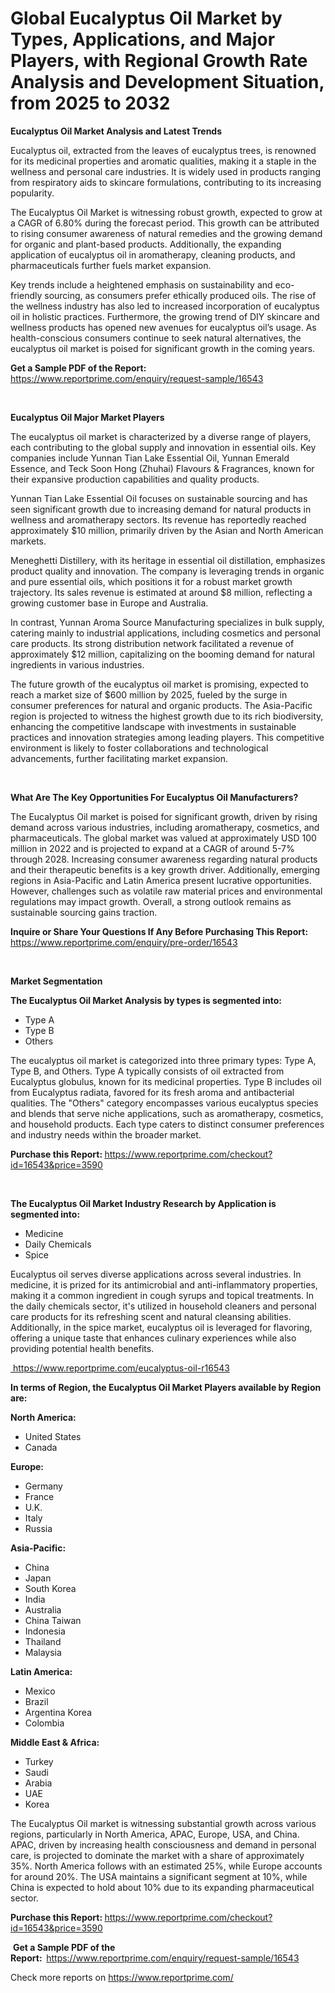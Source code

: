 <p><h1>Global Eucalyptus Oil Market by Types, Applications, and Major Players, with Regional Growth Rate Analysis and Development Situation, from 2025 to 2032</h1></p><p><strong>Eucalyptus Oil Market Analysis and Latest Trends</strong></p>
<p><p>Eucalyptus oil, extracted from the leaves of eucalyptus trees, is renowned for its medicinal properties and aromatic qualities, making it a staple in the wellness and personal care industries. It is widely used in products ranging from respiratory aids to skincare formulations, contributing to its increasing popularity. </p><p>The Eucalyptus Oil Market is witnessing robust growth, expected to grow at a CAGR of 6.80% during the forecast period. This growth can be attributed to rising consumer awareness of natural remedies and the growing demand for organic and plant-based products. Additionally, the expanding application of eucalyptus oil in aromatherapy, cleaning products, and pharmaceuticals further fuels market expansion. </p><p>Key trends include a heightened emphasis on sustainability and eco-friendly sourcing, as consumers prefer ethically produced oils. The rise of the wellness industry has also led to increased incorporation of eucalyptus oil in holistic practices. Furthermore, the growing trend of DIY skincare and wellness products has opened new avenues for eucalyptus oil’s usage. As health-conscious consumers continue to seek natural alternatives, the eucalyptus oil market is poised for significant growth in the coming years.</p></p>
<p><strong>Get a Sample PDF of the Report:&nbsp;</strong> <a href="https://www.reportprime.com/enquiry/request-sample/16543?utm_campaign=3165&utm_medium=2&utm_source=Github&utm_content=ia&utm_term=17032025&utm_id=eucalyptus-oil">https://www.reportprime.com/enquiry/request-sample/16543</a></p>
<p>&nbsp;</p>
<p><strong>Eucalyptus Oil Major Market Players</strong></p>
<p><p>The eucalyptus oil market is characterized by a diverse range of players, each contributing to the global supply and innovation in essential oils. Key companies include Yunnan Tian Lake Essential Oil, Yunnan Emerald Essence, and Teck Soon Hong (Zhuhai) Flavours & Fragrances, known for their expansive production capabilities and quality products.</p><p>Yunnan Tian Lake Essential Oil focuses on sustainable sourcing and has seen significant growth due to increasing demand for natural products in wellness and aromatherapy sectors. Its revenue has reportedly reached approximately $10 million, primarily driven by the Asian and North American markets.</p><p>Meneghetti Distillery, with its heritage in essential oil distillation, emphasizes product quality and innovation. The company is leveraging trends in organic and pure essential oils, which positions it for a robust market growth trajectory. Its sales revenue is estimated at around $8 million, reflecting a growing customer base in Europe and Australia.</p><p>In contrast, Yunnan Aroma Source Manufacturing specializes in bulk supply, catering mainly to industrial applications, including cosmetics and personal care products. Its strong distribution network facilitated a revenue of approximately $12 million, capitalizing on the booming demand for natural ingredients in various industries.</p><p>The future growth of the eucalyptus oil market is promising, expected to reach a market size of $600 million by 2025, fueled by the surge in consumer preferences for natural and organic products. The Asia-Pacific region is projected to witness the highest growth due to its rich biodiversity, enhancing the competitive landscape with investments in sustainable practices and innovation strategies among leading players. This competitive environment is likely to foster collaborations and technological advancements, further facilitating market expansion.</p></p>
<p>&nbsp;</p>
<p><strong>What Are The Key Opportunities For Eucalyptus Oil Manufacturers?</strong></p>
<p><p>The Eucalyptus Oil market is poised for significant growth, driven by rising demand across various industries, including aromatherapy, cosmetics, and pharmaceuticals. The global market was valued at approximately USD 100 million in 2022 and is projected to expand at a CAGR of around 5-7% through 2028. Increasing consumer awareness regarding natural products and their therapeutic benefits is a key growth driver. Additionally, emerging regions in Asia-Pacific and Latin America present lucrative opportunities. However, challenges such as volatile raw material prices and environmental regulations may impact growth. Overall, a strong outlook remains as sustainable sourcing gains traction.</p></p>
<p><strong>Inquire or Share Your Questions If Any Before Purchasing This Report:</strong> <a href="https://www.reportprime.com/enquiry/pre-order/16543?utm_campaign=3165&utm_medium=2&utm_source=Github&utm_content=ia&utm_term=17032025&utm_id=eucalyptus-oil">https://www.reportprime.com/enquiry/pre-order/16543</a></p>
<p>&nbsp;</p>
<p><strong>Market Segmentation</strong></p>
<p><strong>The Eucalyptus Oil Market Analysis by types is segmented into:</strong></p>
<p><ul><li>Type A</li><li>Type B</li><li>Others</li></ul></p>
<p><p>The eucalyptus oil market is categorized into three primary types: Type A, Type B, and Others. Type A typically consists of oil extracted from Eucalyptus globulus, known for its medicinal properties. Type B includes oil from Eucalyptus radiata, favored for its fresh aroma and antibacterial qualities. The "Others" category encompasses various eucalyptus species and blends that serve niche applications, such as aromatherapy, cosmetics, and household products. Each type caters to distinct consumer preferences and industry needs within the broader market.</p></p>
<p><strong>Purchase this Report:&nbsp;</strong><a href="https://www.reportprime.com/checkout?id=16543&price=3590&utm_campaign=3165&utm_medium=2&utm_source=Github&utm_content=ia&utm_term=17032025&utm_id=eucalyptus-oil">https://www.reportprime.com/checkout?id=16543&price=3590</a></p>
<p>&nbsp;</p>
<p><strong>The Eucalyptus Oil Market Industry Research by Application is segmented into:</strong></p>
<p><ul><li>Medicine</li><li>Daily Chemicals</li><li>Spice</li></ul></p>
<p><p>Eucalyptus oil serves diverse applications across several industries. In medicine, it is prized for its antimicrobial and anti-inflammatory properties, making it a common ingredient in cough syrups and topical treatments. In the daily chemicals sector, it's utilized in household cleaners and personal care products for its refreshing scent and natural cleansing abilities. Additionally, in the spice market, eucalyptus oil is leveraged for flavoring, offering a unique taste that enhances culinary experiences while also providing potential health benefits.</p></p>
<p><a href="https://www.reportprime.com/eucalyptus-oil-r16543?utm_campaign=3165&utm_medium=2&utm_source=Github&utm_content=ia&utm_term=17032025&utm_id=eucalyptus-oil">&nbsp;https://www.reportprime.com/eucalyptus-oil-r16543</a></p>
<p><strong>In terms of Region, the Eucalyptus Oil Market Players available by Region are:</strong></p>
<p>
    <p> <strong> North America: </strong>
        <ul>
            <li>United States</li>
            <li>Canada</li>
        </ul>
        </p> 
    <p> <strong> Europe: </strong>
        <ul>
            <li>Germany</li>
            <li>France</li>
            <li>U.K.</li>
            <li>Italy</li>
            <li>Russia</li>
        </ul>
        </p> 
    <p> <strong> Asia-Pacific: </strong>
        <ul>
            <li>China</li>
            <li>Japan</li>
            <li>South Korea</li>
            <li>India</li>
            <li>Australia</li>
            <li>China Taiwan</li>
            <li>Indonesia</li>
            <li>Thailand</li>
            <li>Malaysia</li>
        </ul>
        </p> 
    <p> <strong> Latin America: </strong>
        <ul>
            <li>Mexico</li>
            <li>Brazil</li>
            <li>Argentina Korea</li>
            <li>Colombia</li>
        </ul>
        </p> 
    <p> <strong> Middle East & Africa: </strong>
        <ul>
            <li>Turkey</li>
            <li>Saudi</li>
            <li>Arabia</li>
            <li>UAE</li>
            <li>Korea</li>
        </ul>
    </p>
    </p>
<p><p>The Eucalyptus Oil market is witnessing substantial growth across various regions, particularly in North America, APAC, Europe, USA, and China. APAC, driven by increasing health consciousness and demand in personal care, is projected to dominate the market with a share of approximately 35%. North America follows with an estimated 25%, while Europe accounts for around 20%. The USA maintains a significant segment at 10%, while China is expected to hold about 10% due to its expanding pharmaceutical sector.</p></p>
<p><strong>Purchase this Report: </strong><a href="https://www.reportprime.com/checkout?id=16543&price=3590&utm_campaign=3165&utm_medium=2&utm_source=Github&utm_content=ia&utm_term=17032025&utm_id=eucalyptus-oil">https://www.reportprime.com/checkout?id=16543&price=3590</a></p>
<p>&nbsp;<strong>Get a Sample PDF of the Report:&nbsp;&nbsp;</strong><a href="https://www.reportprime.com/enquiry/request-sample/16543?utm_campaign=3165&utm_medium=2&utm_source=Github&utm_content=ia&utm_term=17032025&utm_id=eucalyptus-oil">https://www.reportprime.com/enquiry/request-sample/16543</a></p>
<p><strong></strong></p>
<p>Check more reports on <a href="https://www.reportprime.com/?utm_campaign=3165&utm_medium=2&utm_source=Github&utm_content=ia&utm_term=17032025&utm_id=eucalyptus-oil">https://www.reportprime.com/</a></p>